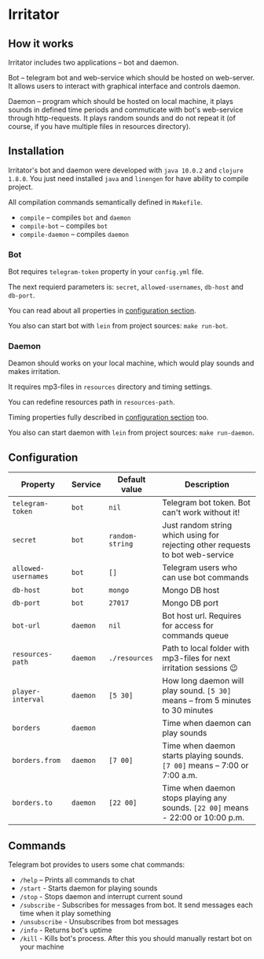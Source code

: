 # Irritator

## How it works

Irritator includes two applications – bot and daemon.

Bot – telegram bot and web-service which should be hosted on web-server. It allows
users to interact with graphical interface and controls daemon.

Daemon – program which should be hosted on local machine, it plays sounds in
defined time periods and commuticate with bot's web-service through http-requests.
It plays random sounds and do not repeat it (of course, if you have multiple files
in resources directory).

## Installation

Irritator's bot and daemon were developed with `java 10.0.2` and `clojure 1.8.0`.
You just need installed `java` and `linengen` for have ability to compile project.

All compilation commands semantically defined in `Makefile`.

- `compile` – compiles `bot` and `daemon`
- `compile-bot` – compiles `bot`
- `compile-daemon` – compiles `daemon`

### Bot

Bot requires `telegram-token` property in your `config.yml` file.

The next requierd parameters is: `secret`, `allowed-usernames`, `db-host` and `db-port`.

You can read about all properties in [configuration section](#configuration).

You also can start bot with `lein` from project sources: `make run-bot`.

### Daemon

Deamon should works on your local machine, which would play sounds and
makes irritation.

It requires mp3-files in `resources` directory and timing settings.

You can redefine resources path in `resources-path`.

Timing properties fully described in [configuration section](#configuration) too.

You also can start daemon with `lein` from project sources: `make run-daemon`.

## Configuration

| Property 	      | Service  | Default value   | Description 								      |
|---------------------|----------|-----------------|----------------------------------------------------------------------------------|
| `telegram-token`    | `bot`	 | `nil`	   | Telegram bot token. Bot can't work without it! 				      |
| `secret`    	      | `bot`	 | `random-string` | Just random string which using for rejecting other requests to bot web-service   |
| `allowed-usernames` | `bot`	 | `[]`		   | Telegram users who can use bot commands 					      |
| `db-host`	      | `bot`	 | `mongo`	   | Mongo DB host 								      |
| `db-port`	      | `bot`	 | `27017`         | Mongo DB port 								      |
| `bot-url`	      | `daemon` | `nil`	   | Bot host url. Requires for access for commands queue 			      |
| `resources-path`    | `daemon` | `./resources`   | Path to local folder with mp3-files for next irritation sessions 😉 	      |
| `player-interval`   | `daemon` | `[5 30]`	   | How long daemon will play sound. `[5 30]` means – from 5 minutes to 30 minutes   |
| `borders`	      | `daemon` | 		   | Time when daemon can play sounds 						      |
| `borders.from`      | `daemon` | `[7 00]`	   | Time when daemon starts playing sounds. `[7 00]` means – 7:00 or 7:00 a.m.       |
| `borders.to`	      | `daemon` | `[22 00]`	   | Time when daemon stops playing any sounds. `[22 00]` means - 22:00 or 10:00 p.m. |

## Commands

Telegram bot provides to users some chat commands:

- `/help` – Prints all commands to chat
- `/start` - Starts daemon for playing sounds
- `/stop` - Stops daemon and interrupt current sound
- `/subscribe` - Subscribes for messages from bot. It send messages each time when it play something
- `/unsubscribe` - Unsubscribes from bot messages
- `/info` - Returns bot's uptime
- `/kill` - Kills bot's process. After this you should manually restart bot on your machine

